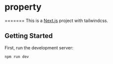 # property

=======
This is a [Next.js](https://nextjs.org) project with tailwindcss.

## Getting Started

First, run the development server:

```bash
npm run dev
```
